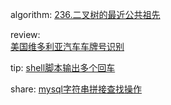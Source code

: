 

algorithm: 
[236.二叉树的最近公共祖先](/algorithm/arts_week14_20191105/solution.js)  

review:  
[美国维多利亚汽车车牌号识别](/review/arts_week14_20191105/readme.md)

tip: 
[shell脚本输出多个回车](/tip/arts_week14_20191105/readme.md)

share: 
[mysql字符串拼接查找操作](/share/arts_week14_20191105/readme.md)
